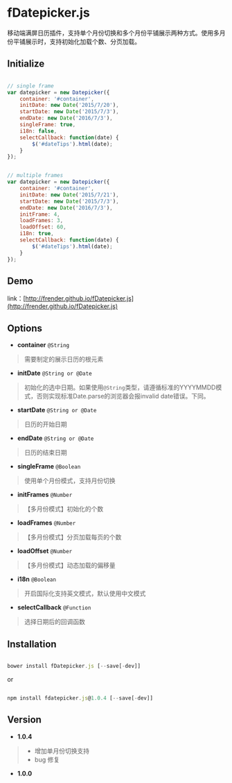 # fDatepicker.js

移动端满屏日历插件，支持单个月份切换和多个月份平铺展示两种方式。使用多月份平铺展示时，支持初始化加载个数、分页加载。

## Initialize

```javascript

// single frame
var datepicker = new Datepicker({
    container: '#container',
    initDate: new Date('2015/7/20'),
    startDate: new Date('2015/7/3'),
    endDate: new Date('2016/7/3'),
    singleFrame: true,
    i18n: false,
    selectCallback: function(date) {
        $('#dateTips').html(date);
    }
});


// multiple frames
var datepicker = new Datepicker({
    container: '#container',
    initDate: new Date('2015/7/21'),
    startDate: new Date('2015/7/3'),
    endDate: new Date('2016/7/3'),
    initFrame: 4,
    loadFrames: 3,
    loadOffset: 60,
    i18n: true,
    selectCallback: function(date) {
        $('#dateTips').html(date);
    }
});

```

## Demo

link：[http://frender.github.io/fDatepicker.js](http://frender.github.io/fDatepicker.js)

## Options

- **container** `@String`
> 需要制定的展示日历的根元素

- **initDate** `@String or @Date`
> 初始化的选中日期。如果使用`@String`类型，请遵循标准的YYYYMMDD模式，否则实现标准Date.parse的浏览器会报invalid date错误。下同。

- **startDate** `@String or @Date`
> 日历的开始日期

- **endDate** `@String or @Date`
> 日历的结束日期

- **singleFrame** `@Boolean`
> 使用单个月份模式，支持月份切换

- **initFrames** `@Number`
> 【多月份模式】初始化的个数

- **loadFrames** `@Number`
> 【多月份模式】分页加载每页的个数

- **loadOffset** `@Number`
> 【多月份模式】动态加载的偏移量

- **i18n** `@Boolean`
> 开启国际化支持英文模式，默认使用中文模式

- **selectCallback** `@Function`
> 选择日期后的回调函数

## Installation

```javascript

bower install fDatepicker.js [--save[-dev]]

```
or

```javascript

npm install fdatepicker.js@1.0.4 [--save[-dev]]

```

## Version

- **1.0.4**

> + 增加单月份切换支持
> + bug 修复


- **1.0.0**
